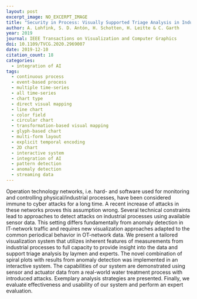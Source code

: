 ```yaml
---
layout: post
excerpt_image: NO_EXCERPT_IMAGE
title: "Security in Process: Visually Supported Triage Analysis in Industrial Process Data"
author: A. Lohfink, S. D. Antón, H. Schotten, H. Leitte & C. Garth
year: 2019
journal: IEEE Transactions on Visualization and Computer Graphics
doi: 10.1109/TVCG.2020.2969007
date: 2019-12-10
citation_count: 18
categories:
  - integration of AI
tags:
  - continuous process
  - event-based process
  - multiple time-series
  - all time-series
  - chart type
  - direct visual mapping
  - line chart
  - color field
  - circular chart
  - transformation-based visual mapping
  - glyph-based chart
  - multi-form layout
  - explicit temporal encoding
  - 2D chart
  - interactive system
  - integration of AI
  - pattern detection
  - anomaly detection
  - streaming data
---
```

Operation technology networks, i.e. hard- and software used for monitoring and controlling physical/industrial processes, have been considered immune to cyber attacks for a long time. A recent increase of attacks in these networks proves this assumption wrong. Several technical constraints lead to approaches to detect attacks on industrial processes using available sensor data. This setting differs fundamentally from anomaly detection in IT-network traffic and requires new visualization approaches adapted to the common periodical behavior in OT-network data. We present a tailored visualization system that utilizes inherent features of measurements from industrial processes to full capacity to provide insight into the data and support triage analysis by laymen and experts. The novel combination of spiral plots with results from anomaly detection was implemented in an interactive system. The capabilities of our system are demonstrated using sensor and actuator data from a real-world water treatment process with introduced attacks. Exemplary analysis strategies are presented. Finally, we evaluate effectiveness and usability of our system and perform an expert evaluation.
